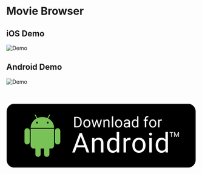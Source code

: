 # Movie Browser

## iOS Demo

![Demo](<./assets/movie-browser-ios(2).gif>)

## Android Demo

![Demo](<./assets/movie-browser-android(2).gif>)

<br></br>
[![Download android app logo](./assets/download-for-android.jpeg)](https://drive.google.com/file/d/1TdG--j2VVAtwoe0r0xYVOY6X6JEWZAF0/view?usp=share_link)
